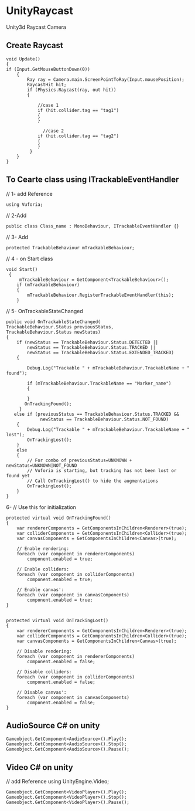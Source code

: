 # UnityRaycast
Unity3d Raycast Camera

## Create Raycast 
    void Update()
    {
    if (Input.GetMouseButtonDown(0))
        {
            Ray ray = Camera.main.ScreenPointToRay(Input.mousePosition);
            RaycastHit hit;
            if (Physics.Raycast(ray, out hit))
            {

                //case 1
                if (hit.collider.tag == "tag1")
                {
                }
                
                  //case 2
                if (hit.collider.tag == "tag2")
                {
                }
             }
        }    
    }
   
## To Cearte class using ITrackableEventHandler

// 1- add Reference 

    using Vuforia;

// 2-Add
  
    public class Class_name : MonoBehaviour, ITrackableEventHandler {}

// 3- Add  
  
    protected TrackableBehaviour mTrackableBehaviour;

// 4 - on Start class 
   
    void Start()
     {
         mTrackableBehaviour = GetComponent<TrackableBehaviour>();
        if (mTrackableBehaviour)
        {
            mTrackableBehaviour.RegisterTrackableEventHandler(this);
        }
        
// 5- OnTrackableStateChanged

    public void OnTrackableStateChanged(
    TrackableBehaviour.Status previousStatus,
    TrackableBehaviour.Status newStatus)
    {
        if (newStatus == TrackableBehaviour.Status.DETECTED ||
            newStatus == TrackableBehaviour.Status.TRACKED ||
            newStatus == TrackableBehaviour.Status.EXTENDED_TRACKED)
        {
   
            Debug.Log("Trackable " + mTrackableBehaviour.TrackableName + " found");

            if (mTrackableBehaviour.TrackableName == "Marker_name")
            {         
            
            }
           OnTrackingFound();
         }
       else if (previousStatus == TrackableBehaviour.Status.TRACKED &&
                 newStatus == TrackableBehaviour.Status.NOT_FOUND)
        {
            Debug.Log("Trackable " + mTrackableBehaviour.TrackableName + " lost");
            OnTrackingLost();
        }
        else
        {
            // For combo of previousStatus=UNKNOWN + newStatus=UNKNOWN|NOT_FOUND
            // Vuforia is starting, but tracking has not been lost or found yet
            // Call OnTrackingLost() to hide the augmentations
            OnTrackingLost();
        }
    }

6- // Use this for initialization


    protected virtual void OnTrackingFound()
    {
        var rendererComponents = GetComponentsInChildren<Renderer>(true);
        var colliderComponents = GetComponentsInChildren<Collider>(true);
        var canvasComponents = GetComponentsInChildren<Canvas>(true);

        // Enable rendering:
        foreach (var component in rendererComponents)
            component.enabled = true;

        // Enable colliders:
        foreach (var component in colliderComponents)
            component.enabled = true;

        // Enable canvas':
        foreach (var component in canvasComponents)
            component.enabled = true;
    }


    protected virtual void OnTrackingLost()
    {
        var rendererComponents = GetComponentsInChildren<Renderer>(true);
        var colliderComponents = GetComponentsInChildren<Collider>(true);
        var canvasComponents = GetComponentsInChildren<Canvas>(true);

        // Disable rendering:
        foreach (var component in rendererComponents)
            component.enabled = false;

        // Disable colliders:
        foreach (var component in colliderComponents)
            component.enabled = false;

        // Disable canvas':
        foreach (var component in canvasComponents)
            component.enabled = false;
    }
## AudioSource C# on unity 
   
    Gameobject.GetComponent<AudioSource>().Play();
    Gameobject.GetComponent<AudioSource>().Stop();
    Gameobject.GetComponent<AudioSource>().Pause();
    
## Video C# on unity 
// add Reference 
using UnityEngine.Video;

    Gameobject.GetComponent<VideoPlayer>().Play();
    Gameobject.GetComponent<VideoPlayer>().Stop();
    Gameobject.GetComponent<VideoPlayer>().Pause();
